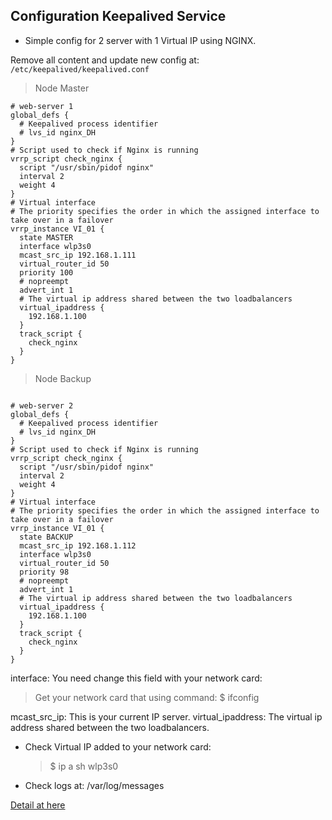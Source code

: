 ## Configuration Keepalived Service

- Simple config for 2 server with 1 Virtual IP using NGINX.

Remove all content and update new config at:` /etc/keepalived/keepalived.conf`

> Node Master

```
# web-server 1
global_defs {
  # Keepalived process identifier
  # lvs_id nginx_DH
}
# Script used to check if Nginx is running
vrrp_script check_nginx {
  script "/usr/sbin/pidof nginx"
  interval 2
  weight 4
}
# Virtual interface
# The priority specifies the order in which the assigned interface to take over in a failover
vrrp_instance VI_01 {
  state MASTER
  interface wlp3s0
  mcast_src_ip 192.168.1.111
  virtual_router_id 50
  priority 100
  # nopreempt
  advert_int 1
  # The virtual ip address shared between the two loadbalancers
  virtual_ipaddress {
    192.168.1.100
  }
  track_script {
    check_nginx
  }
}
```

> Node Backup

```

# web-server 2
global_defs {
  # Keepalived process identifier
  # lvs_id nginx_DH
}
# Script used to check if Nginx is running
vrrp_script check_nginx {
  script "/usr/sbin/pidof nginx"
  interval 2
  weight 4
}
# Virtual interface
# The priority specifies the order in which the assigned interface to take over in a failover
vrrp_instance VI_01 {
  state BACKUP
  mcast_src_ip 192.168.1.112
  interface wlp3s0
  virtual_router_id 50
  priority 98
  # nopreempt
  advert_int 1
  # The virtual ip address shared between the two loadbalancers
  virtual_ipaddress {
    192.168.1.100
  }
  track_script {
    check_nginx
  }
}
```

interface: You need change this field with your network card:

> Get your network card that using command: $ ifconfig

mcast_src_ip: This is your current IP server.
virtual_ipaddress: The virtual ip address shared between the two loadbalancers.

- Check Virtual IP added to your network card:

  > $ ip a sh wlp3s0

- Check logs at: /var/log/messages

[Detail at here](https://cuongquach.com/cau-hinh-keepalived-thuc-hien-ip-failover-he-thong-ha.html)
